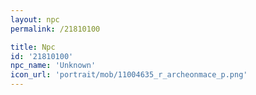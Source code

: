 ```yaml
---
layout: npc
permalink: /21810100

title: Npc
id: '21810100'
npc_name: 'Unknown'
icon_url: 'portrait/mob/11004635_r_archeonmace_p.png'
---
```

